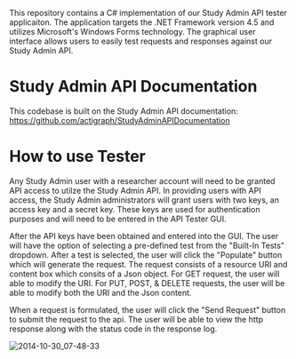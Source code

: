 This repository contains a C# implementation of our Study Admin API tester applicaiton. The application targets the .NET
Framework version 4.5 and utilizes Microsoft's Windows Forms technology. The graphical user interface allows users to easily
test requests and responses against our Study Admin API. 

Study Admin API Documentation
==========================
This codebase is built on the Study Admin API documentation: https://github.com/actigraph/StudyAdminAPIDocumentation


How to use Tester
==========================
Any Study Admin user with a researcher account will need to be granted API access to utilze the Study Admin API. In providing users with API
access, the Study Admin administrators will grant users with two keys, an access key and a secret key. These keys are used for authentication 
purposes and will need to be entered in the API Tester GUI.

After the API keys have been obtained and entered into the GUI. The user will have the option of selecting a pre-defined test from 
the "Built-In Tests" dropdown. After a test is selected, the user will click the "Populate" button which will generate the request.
The request consists of a resource URI and content box which consits of a Json object. For GET request, the user will able to modify
the URI. For PUT, POST, & DELETE requests, the user will be able to modify both the URI and the Json content. 

When a request is formulated, the user will click the "Send Request" button to submit the request to the api. The user
will be able to view the http response along with the status code in the response log.

![2014-10-30_07-48-33](https://www.dropbox.com/s/if6anyiluqcikwo/studyAdminAPITesterSceenShot.png)





